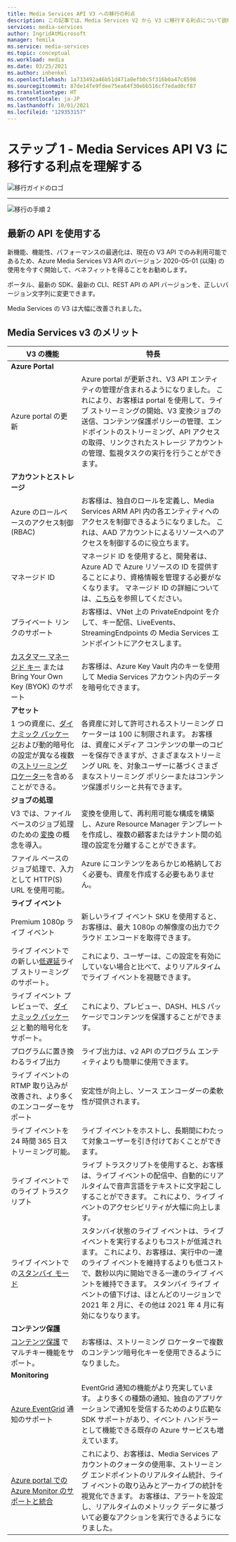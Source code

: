 ```yaml
---
title: Media Services API V3 への移行の利点
description: この記事では、Media Services V2 から V3 に移行する利点について説明します。
services: media-services
author: IngridAtMicrosoft
manager: femila
ms.service: media-services
ms.topic: conceptual
ms.workload: media
ms.date: 03/25/2021
ms.author: inhenkel
ms.openlocfilehash: 1a733492a46b51d471a0efb0c5f316b0a47c8598
ms.sourcegitcommit: 87de14fe9fdee75ea64f30ebb516cf7edad0cf87
ms.translationtype: HT
ms.contentlocale: ja-JP
ms.lasthandoff: 10/01/2021
ms.locfileid: "129353157"
---
```

# <a name="step-1---understand-the-benefits-of-migrating-to-media-services-api-v3"></a>ステップ 1 - Media Services API V3 に移行する利点を理解する

![移行ガイドのロゴ](./media/migration-guide/azure-media-services-logo-migration-guide.svg)

<hr color="#5ea0ef" size="10">

![移行の手順 2](./media/migration-guide/steps-1.svg)

## <a name="use-the-latest-api"></a>最新の API を使用する

新機能、機能性、パフォーマンスの最適化は、現在の V3 API でのみ利用可能であるため、Azure Media Services V3 API のバージョン 2020-05-01 (以降) の使用を今すぐ開始して、ベネフィットを得ることをお勧めします。

ポータル、最新の SDK、最新の CLI、REST API の API バージョンを、正しいバージョン文字列に変更できます。

Media Services の V3 は大幅に改善されました。  

## <a name="benefits-of-media-services-v3"></a>Media Services v3 のメリット

| **V3 の機能** | **特長** |
| --- | --- |
| **Azure Portal** | |
| Azure portal の更新 | Azure portal が更新され、V3 API エンティティの管理が含まれるようになりました。 これにより、お客様は portal を使用して、ライブ ストリーミングの開始、V3 変換ジョブの送信、コンテンツ保護ポリシーの管理、エンドポイントのストリーミング、API アクセスの取得、リンクされたストレージ アカウントの管理、監視タスクの実行を行うことができます。 |
| **アカウントとストレージ** | |
| Azure のロールベースのアクセス制御 (RBAC) | お客様は、独自のロールを定義し、Media Services ARM API 内の各エンティティへのアクセスを制御できるようになりました。 これは、AAD アカウントによるリソースへのアクセスを制御するのに役立ちます。 |
| マネージド ID | マネージド ID を使用すると、開発者は、Azure AD で Azure リソースの ID を提供することにより、資格情報を管理する必要がなくなります。 マネージド ID の詳細については、[こちら](../../active-directory/managed-identities-azure-resources/overview.md)を参照してください。 |
| プライベート リンクのサポート | お客様は、VNet 上の PrivateEndpoint を介して、キー配信、LiveEvents、StreamingEndpoints の Media Services エンドポイントにアクセスします。 |
| [カスタマー マネージド キー](concept-use-customer-managed-keys-byok.md) または Bring Your Own Key (BYOK) のサポート | お客様は、Azure Key Vault 内のキーを使用して Media Services アカウント内のデータを暗号化できます。 |
| **アセット** | |
| 1 つの資産に、[ダイナミック パッケージ](encode-dynamic-packaging-concept.md)および動的暗号化の設定が異なる複数の[ストリーミング ロケーター](stream-streaming-locators-concept.md)を含めることができる。 | 各資産に対して許可されるストリーミング ロケーターは 100 に制限されます。 お客様は、資産にメディア コンテンツの単一のコピーを保存できますが、さまざまなストリーミング URL を、対象ユーザーに基づくさまざまなストリーミング ポリシーまたはコンテンツ保護ポリシーと共有できます。
| **ジョブの処理** ||
| V3 では、ファイル ベースのジョブ処理のための [変換](transform-jobs-concept.md) の概念を導入。 | 変換を使用して、再利用可能な構成を構築し、Azure Resource Manager テンプレートを作成し、複数の顧客またはテナント間の処理の設定を分離することができます。 |
| ファイル ベースのジョブ処理で、入力として HTTP(S) URL を使用可能。 | Azure にコンテンツをあらかじめ格納しておく必要も、資産を作成する必要もありません。 |
| **ライブ イベント** ||
| Premium 1080p ライブ イベント | 新しいライブ イベント SKU を使用すると、お客様は、最大 1080p の解像度の出力でクラウド エンコードを取得できます。 |
| ライブ イベントでの新しい[低遅延](live-event-latency-reference.md)ライブ ストリーミングのサポート。 | これにより、ユーザーは、この設定を有効にしていない場合と比べて、よりリアルタイムでライブ イベントを視聴できます。 |
| ライブ イベント プレビューで、 [ダイナミック パッケージ](encode-dynamic-packaging-concept.md) と動的暗号化をサポート。 | これにより、プレビュー、DASH、HLS パッケージでコンテンツを保護することができます。 |
| プログラムに置き換わるライブ出力 | ライブ出力は、v2 API のプログラム エンティティよりも簡単に使用できます。 |
| ライブ イベントの RTMP 取り込みが改善され、より多くのエンコーダーをサポート | 安定性が向上し、ソース エンコーダーの柔軟性が提供されます。 |
| ライブ イベントを 24 時間 365 日ストリーミング可能。 | ライブ イベントをホストし、長期間にわたって対象ユーザーを引き付けておくことができます。 |
| ライブ イベントでのライブ トラスクリプト | ライブ トラスクリプトを使用すると、お客様は、ライブ イベントの配信中、自動的にリアルタイムで音声言語をテキストに文字起こしすることができます。 これにより、ライブ イベントのアクセシビリティが大幅に向上します。 |
| ライブ イベントでの[スタンバイ モード](live-event-outputs-concept.md#standby-mode) | スタンバイ状態のライブ イベントは、ライブ イベントを実行するよりもコストが低減されます。 これにより、お客様は、実行中の一連のライブ イベントを維持するよりも低コストで、数秒以内に開始できる一連のライブ イベントを維持できます。 スタンバイ ライブ イベントの値下げは、ほとんどのリージョンで 2021 年 2 月に、その他は 2021 年 4 月に有効になりなります。
|**コンテンツ保護** ||
| [コンテンツ保護](drm-content-key-policy-concept.md) でマルチキー機能をサポート。 | お客様は、ストリーミング ロケーターで複数のコンテンツ暗号化キーを使用できるようになりました。 |
| **Monitoring** | |
| [Azure EventGrid](monitoring/reacting-to-media-services-events.md) 通知のサポート | EventGrid 通知の機能がより充実しています。 より多くの種類の通知、独自のアプリケーションで通知を受信するためのより広範な SDK サポートがあり、イベント ハンドラーとして機能できる既存の Azure サービスも増えています。 |
| [Azure portal での Azure Monitor のサポートと統合](monitoring/monitor-events-portal-how-to.md) | これにより、お客様は、Media Services アカウントのクォータの使用率、ストリーミング エンドポイントのリアルタイム統計、ライブ イベントの取り込みとアーカイブの統計を視覚化できます。 お客様は、アラートを設定し、リアルタイムのメトリック データに基づいて必要なアクションを実行できるようになりました。 |
